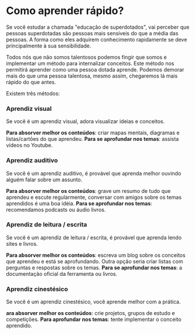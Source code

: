 # Como aprender rápido?
Se você estudar a chamada "educação de superdotados", vai perceber que pessoas superdotadas são pessoas mais sensíveis do que a média das pessoas. A forma como eles adquirem conhecimento rapidamente se deve principalmente à sua sensibilidade. 

Todos nós que não somos talentosos podemos fingir que somos e implementar um método para internalizar conceitos. Este método nos permitirá aprender como uma pessoa dotada aprende. Podemos demorar mais do que uma pessoa talentosa, mesmo assim, chegaremos lá mais rápido do que antes. 

Existem três métodos:

### Aprendiz visual
Se você é um aprendiz visual, adora visualizar ideias e conceitos. 

**Para absorver melhor os conteúdos**: criar mapas mentais, diagramas e listas/cartões do que aprendeu. 
**Para se aprofundar nos temas**: assista vídeos no Youtube.

### Aprendiz auditivo
Se você é um aprendiz auditivo, é provável que aprenda melhor ouvindo alguém falar sobre um assunto.

**Para absorver melhor os conteúdos**: grave um resumo de tudo que aprendeu e escute regularmente, conversar com amigos sobre os temas aprendidos é uma boa idéia. **Para se aprofundar nos temas**: recomendamos podcasts ou áudio livros.

### Aprendiz de leitura / escrita
Se você é um aprendiz de leitura / escrita, é provável que aprenda lendo sites e livros.

**Para absorver melhor os conteúdos**: escreva um blog sobre os conceitos que aprendeu e está se aprofundando. Outra opção seria criar listas com perguntas e respostas sobre os temas. 
**Para se aprofundar nos temas**: a documentação oficial da ferramenta ou livros.

### Aprendiz cinestésico
Se você é um aprendiz cinestésico, você aprende melhor com a prática.

**ara absorver melhor os conteúdos**: crie projetos, grupos de estudo e competições. 
**Para aprofundar nos temas**: tente implementar o conceito aprendido.
